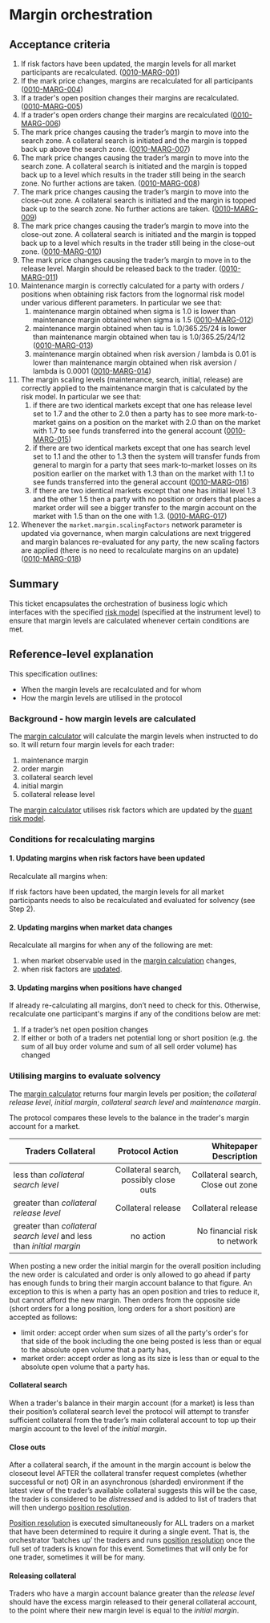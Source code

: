 # Margin orchestration

## Acceptance criteria

1. If risk factors have been updated, the margin levels for all market participants are recalculated. (<a name="0010-MARG-001" href="#0010-MARG-001">0010-MARG-001</a>)
1. If the mark price changes, margins are recalculated for all participants (<a name="0010-MARG-004" href="#0010-MARG-004">0010-MARG-004</a>)
1. If a trader's open position changes their margins are recalculated.  (<a name="0010-MARG-005" href="#0010-MARG-005">0010-MARG-005</a>)
1. If a trader's open orders change their margins are recalculated  (<a name="0010-MARG-006" href="#0010-MARG-006">0010-MARG-006</a>)
1. The mark price changes causing the trader’s margin to move into the search zone. A collateral search is initiated and the margin is topped back up above the search zone. (<a name="0010-MARG-007" href="#0010-MARG-007">0010-MARG-007</a>)
1. The mark price changes causing the trader’s margin to move into the search zone. A collateral search is initiated and the margin is topped back up to a level which results in the trader still being in the search zone. No further actions are taken. (<a name="0010-MARG-008" href="#0010-MARG-008">0010-MARG-008</a>)
1. The mark price changes causing the trader’s margin to move into the close-out zone. A collateral search is initiated and the margin is topped back up to the search zone. No further actions are taken. (<a name="0010-MARG-009" href="#0010-MARG-009">0010-MARG-009</a>)
1. The mark price changes causing the trader’s margin to move into the close-out zone. A collateral search is initiated and the margin is topped back up to a level which results in the trader still being in the close-out zone.  (<a name="0010-MARG-010" href="#0010-MARG-010">0010-MARG-010</a>)
1. The mark price changes causing the trader’s margin to move in to the release level. Margin should be released back to the trader. (<a name="0010-MARG-011" href="#0010-MARG-011">0010-MARG-011</a>)
1. Maintenance margin is correctly calculated for a party with orders / positions when obtaining risk factors from the lognormal risk model under various different parameters. In particular we see that:
    1. maintenance margin obtained when sigma is 1.0 is lower than maintenance margin obtained when sigma is 1.5 (<a name="0010-MARG-012" href="#0010-MARG-012">0010-MARG-012</a>)
    1. maintenance margin obtained when tau is 1.0/365.25/24 is lower than maintenance margin obtained when tau is 1.0/365.25/24/12 (<a name="0010-MARG-013" href="#0010-MARG-013">0010-MARG-013</a>)
    1. maintenance margin obtained when risk aversion / lambda is 0.01 is lower than maintenance margin obtained when risk aversion / lambda is 0.0001 (<a name="0010-MARG-014" href="#0010-MARG-014">0010-MARG-014</a>)
1. The margin scaling levels (maintenance, search, initial, release) are correctly applied to the maintenance margin that is calculated by the risk model. In particular we see that:
    1. if there are two identical markets except that one has release level set to 1.7 and the other to 2.0 then a party has to see more mark-to-market gains on a position on the market with 2.0 than on the market with 1.7 to see funds transferred into the general account (<a name="0010-MARG-015" href="#0010-MARG-015">0010-MARG-015</a>)
    1. if there are two identical markets except that one has search level set to 1.1 and the other to 1.3 then the system will transfer funds from general to margin for a party that sees mark-to-market losses on its position earlier on the market with 1.3 than on the market with 1.1 to see funds transferred into the general account (<a name="0010-MARG-016" href="#0010-MARG-016">0010-MARG-016</a>)
    1. if there are two identical markets except that one has initial level 1.3 and the other 1.5 then a party with no position or orders that places a market order will see a bigger transfer to the margin account on the market with 1.5 than on the one with 1.3. (<a name="0010-MARG-017" href="#0010-MARG-017">0010-MARG-017</a>)
1. Whenever the `market.margin.scalingFactors` network parameter is updated via governance, when margin calculations are next triggered and margin balances re-evaluated for any party, the new scaling factors are applied (there is no need to recalculate margins on an update) (<a name="0010-MARG-018" href="#0010-MARG-018">0010-MARG-018</a>)

## Summary

This ticket encapsulates the orchestration of business logic which interfaces with the specified [risk model](./0018-RSKM-quant_risk_models.ipynb) (specified at the instrument level) to ensure that margin levels are calculated whenever certain conditions are met.

## Reference-level explanation

This specification outlines:

- When the margin levels are recalculated and for whom
- How the margin levels are utilised in the protocol

### **Background - how margin levels are calculated**

The [margin calculator](./0019-MCAL-margin_calculator.md) will calculate the margin levels when instructed to do so. It will return four margin levels for each trader:

1. maintenance margin
1. order margin
1. collateral search level
1. initial margin
1. collateral release level

The [margin calculator](./0019-MCAL-margin_calculator.md) utilises risk factors which are updated by the [quant risk model](./0018-RSKM-quant_risk_models.ipynb).

### **Conditions for recalculating margins**

#### 1. Updating margins when risk factors have been updated

Recalculate all margins when:

If risk factors have been updated, the margin levels for all market participants needs to also be recalculated and evaluated for solvency (see Step 2).

#### 2. Updating margins when market data changes

Recalculate all margins for when any of the following are met:

1. when market observable used in the [margin calculation](./0019-MCAL-margin_calculator.md) changes,
2. when risk factors are [updated](./0018-RSKM-quant_risk_models.ipynb).

#### 3. Updating margins when positions have changed

If already re-calculating all margins, don’t need to check for this. Otherwise, recalculate one participant's margins if any of the conditions below are met:

1. If a trader’s net open position changes
2. If either or both of a traders net potential long or short position (e.g. the sum of all buy order volume and sum of all sell order volume) has changed

### **Utilising margins to evaluate solvency**

The [margin calculator](./0019-MCAL-margin_calculator.md) returns four margin levels per position; the _collateral release level_, _initial margin_, _collateral search level_ and _maintenance margin_.

The protocol compares these levels to the balance in the trader's margin account for a market.

| Traders Collateral        | Protocol  Action           | Whitepaper Description
| ------------- |:-------------:| -----:|
| less than  _collateral search level_     | Collateral search, possibly close outs | Collateral search, Close out zone
| greater than  _collateral release level_       | Collateral release      | Collateral release
| greater than _collateral search level_ and less than  _initial margin_  | no action     | No financial risk to network

When posting a new order the initial margin for the overall position including the new order is calculated and order is only allowed to go ahead if party has enough funds to bring their margin account balance to that figure. An exception to this is when a party has an open position and tries to reduce it, but cannot afford the new margin. Then orders from the opposite side (short orders for a long position, long orders for a short position) are accepted as follows:

- limit order: accept order when sum sizes of all the party's order's for that side of the book including the one being posted is less than or equal to the absolute open volume that a party has,
- market order: accept order as long as its size is less than or equal to the absolute open volume that a party has.

#### Collateral search

When a trader's balance in their margin account (for a market) is less than their position’s collateral search level the protocol will attempt to transfer sufficient collateral from the trader’s main collateral account to top up their margin account to the level of the _initial margin_.

#### Close outs

After a collateral search, if the amount in the margin account is below the closeout level AFTER the collateral transfer request completes (whether successful or not) OR in an asynchronous (sharded) environment if the latest view of the trader’s available collateral suggests this will be the case, the trader is considered to be _distressed_ and is added to list of traders that will then undergo [position resolution](./0012-POSR-position_resolution.md).

[Position resolution](./0012-POSR-position_resolution.md) is executed simultaneously for ALL traders on a market that have been determined to require it during a single event. That is, the orchestrator ‘batches up’ the traders and runs [position resolution](./0012-POSR-position_resolution.md) once the full set of traders is known for this event. Sometimes that will only be for one trader, sometimes it will be for many.

#### Releasing collateral

Traders who have a margin account balance greater than the  _release level_ should have the excess margin released to their general collateral account, to the point where their new margin level is equal to the _initial margin_.
